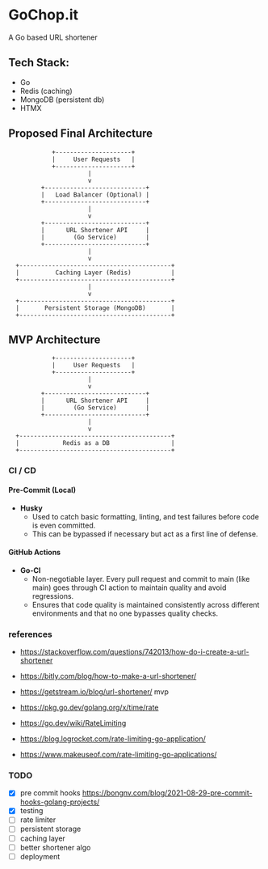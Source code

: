 # GoChop.it 
A Go based URL shortener

## Tech Stack:
- Go
- Redis (caching)
- MongoDB (persistent db)
- HTMX 

## Proposed Final Architecture 
```
            +---------------------+
            |     User Requests   |
            +---------------------+
                      |
                      v
         +----------------------------+
         |   Load Balancer (Optional) |  
         +----------------------------+
                      |
                      v
         +----------------------------+
         |      URL Shortener API     |  
         |        (Go Service)        |
         +----------------------------+
                      |
                      v
  +------------------------------------------+
  |          Caching Layer (Redis)           |
  +------------------------------------------+
                      |
                      v
  +------------------------------------------+
  |       Persistent Storage (MongoDB)       |
  +------------------------------------------+
```

## MVP Architecture 
```
            +---------------------+
            |     User Requests   |
            +---------------------+
                      |
                      v
         +----------------------------+
         |      URL Shortener API     |  
         |        (Go Service)        |
         +----------------------------+
                      |
                      v
  +------------------------------------------+
  |            Redis as a DB                 |
  +------------------------------------------+
```

### CI / CD
#### Pre-Commit (Local)
- **Husky**
  - Used to catch basic formatting, linting, and test failures before code is even committed. 
  - This can be bypassed if necessary but act as a first line of defense.

#### GitHub Actions
- **Go-CI**
  - Non-negotiable layer. Every pull request and commit to main (like main) goes through CI action to maintain quality and avoid regressions.
  - Ensures that code quality is maintained consistently across different environments and that no one bypasses quality checks.


### references
- https://stackoverflow.com/questions/742013/how-do-i-create-a-url-shortener

- https://bitly.com/blog/how-to-make-a-url-shortener/

- https://getstream.io/blog/url-shortener/ mvp

- https://pkg.go.dev/golang.org/x/time/rate
- https://go.dev/wiki/RateLimiting 
- https://blog.logrocket.com/rate-limiting-go-application/
- https://www.makeuseof.com/rate-limiting-go-applications/ 

### TODO
- [x] pre commit hooks https://bongnv.com/blog/2021-08-29-pre-commit-hooks-golang-projects/
- [x] testing
- [ ] rate limiter
- [ ] persistent storage 
- [ ] caching layer 
- [ ] better shortener algo
- [ ] deployment